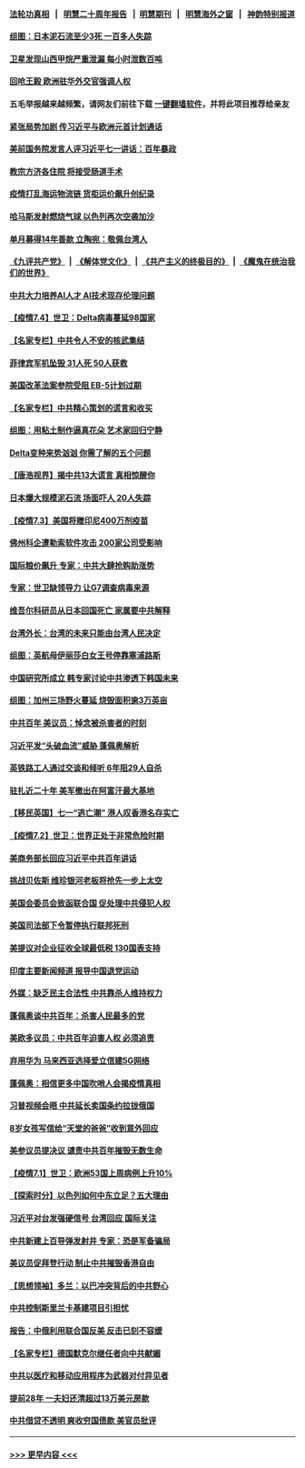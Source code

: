 #### [法轮功真相](https://github.com/gfw-breaker/truth/blob/master/README.md?t=0) &nbsp;&nbsp;|&nbsp;&nbsp; [明慧二十周年报告](https://github.com/gfw-breaker/mh-reports/blob/master/README.md?t=0) &nbsp;&nbsp;|&nbsp;&nbsp;[明慧期刊](https://github.com/gfw-breaker/mh-qikan) &nbsp;&nbsp;|&nbsp;&nbsp; [明慧海外之窗](https://github.com/gfw-breaker/mh-news/blob/master/README.md?t=0) &nbsp;&nbsp;|&nbsp;&nbsp; [神韵特别报道](https://github.com/gfw-breaker/mh-news/blob/master/shenyun.md?t=0)
#### [组图：日本泥石流至少3死 一百多人失踪](../pages/nsc418/n13067596.md?t=07051151) 
#### [卫星发现山西甲烷严重泄漏 每小时泄数百吨](../pages/nsc418/n13067638.md?t=07051151) 
#### [回呛王毅 欧洲驻华外交官强调人权](../pages/nsc418/n13067222.md?t=07051151) 
#### 五毛举报越来越频繁，请网友们前往下载 [一键翻墙软件](https://github.com/gfw-breaker/ssr-accounts)，并将此项目推荐给亲友
#### [紧张局势加剧 传习近平与欧洲元首计划通话](../pages/nsc418/n13067124.md?t=07051151) 
#### [美前国务院发言人评习近平七一讲话：百年暴政](../pages/nsc418/n13066986.md?t=07051151) 
#### [教宗方济各住院 将接受肠道手术](../pages/nsc418/n13066996.md?t=07051151) 
#### [疫情打乱海运物流链 货柜运价飙升创纪录](../pages/nsc418/n13066976.md?t=07051151) 
#### [哈马斯发射燃烧气球 以色列再次空袭加沙](../pages/nsc418/n13066885.md?t=07051151) 
#### [单月募得14年善款 立陶宛：敬佩台湾人](../pages/nsc418/n13066589.md?t=07051151) 
#### [《九评共产党》](https://github.com/begood0513/9ping.md/blob/master/README.md) &nbsp;|&nbsp; [《解体党文化》](../../../../jtdwh.md/blob/master/README.md)  &nbsp;|&nbsp; [《共产主义的终极目的》](../../../../gczydzjmd.md/blob/master/README.md) &nbsp;|&nbsp; [《魔鬼在统治我们的世界》](../../../../mgztzwmdsj.md/blob/master/README.md) 
#### [中共大力培养AI人才 AI技术现存伦理问题](../pages/nsc418/n13065889.md?t=07051151) 
#### [【疫情7.4】世卫：Delta病毒蔓延98国家](../pages/nsc418/n13066463.md?t=07051151) 
#### [【名家专栏】中共令人不安的核武集结](../pages/nsc418/n13065256.md?t=07051151) 
#### [菲律宾军机坠毁 31人死 50人获救](../pages/nsc418/n13066453.md?t=07051151) 
#### [美国改革法案参院受阻 EB-5计划过期](../pages/nsc418/n13065786.md?t=07051151) 
#### [【名家专栏】中共精心策划的谎言和收买](../pages/nsc418/n13065253.md?t=07051151) 
#### [组图：用粘土制作逼真花朵 艺术家回归宁静](../pages/nsc418/n13064840.md?t=07051151) 
#### [Delta变种来势汹汹 你需了解的五个问题](../pages/nsc418/n13065422.md?t=07051151) 
#### [【唐浩视界】揭中共13大谎言 真相惊醒你](../pages/nsc418/n13065208.md?t=07051151) 
#### [日本爆大规模泥石流 场面吓人 20人失踪](../pages/nsc418/n13065237.md?t=07051151) 
#### [【疫情7.3】美国将赠印尼400万剂疫苗](../pages/nsc418/n13065023.md?t=07051151) 
#### [佛州科企遭勒索软件攻击 200家公司受影响](../pages/nsc418/n13064932.md?t=07051151) 
#### [国际粮价飙升 专家：中共大肆抢购助涨势](../pages/nsc418/n13064616.md?t=07051151) 
#### [专家：世卫缺领导力 让G7调查病毒来源](../pages/nsc418/n13064094.md?t=07051151) 
#### [维吾尔科研员从日本回国死亡 家属要中共解释](../pages/nsc418/n13064089.md?t=07051151) 
#### [台湾外长：台湾的未来只能由台湾人民决定](../pages/nsc418/n13064082.md?t=07051151) 
#### [组图：英航母伊丽莎白女王号停靠塞浦路斯](../pages/nsc418/n13062981.md?t=07051151) 
#### [中国研究所成立 韩专家讨论中共渗透下韩国未来](../pages/nsc418/n13063378.md?t=07051151) 
#### [组图：加州三场野火蔓延 烧毁面积逾3万英亩](../pages/nsc418/n13063488.md?t=07051151) 
#### [中共百年 美议员：悼念被杀害者的时刻](../pages/nsc418/n13063735.md?t=07051151) 
#### [习近平发“头破血流”威胁 蓬佩奥解析](../pages/nsc418/n13063604.md?t=07051151) 
#### [英铁路工人通过交谈和倾听 6年阻29人自杀](../pages/nsc418/n13063314.md?t=07051151) 
#### [驻扎近二十年 美军撤出在阿富汗最大基地](../pages/nsc418/n13063297.md?t=07051151) 
#### [【移民英国】七一“逃亡潮” 港人叹香港名存实亡](../pages/nsc418/n13062195.md?t=07051151) 
#### [【疫情7.2】世卫：世界正处于非常危险时期](../pages/nsc418/n13062918.md?t=07051151) 
#### [美商务部长回应习近平中共百年讲话](../pages/nsc418/n13062903.md?t=07051151) 
#### [挑战贝佐斯 维珍银河老板将抢先一步上太空](../pages/nsc418/n13062442.md?t=07051151) 
#### [美国会委员会致函联合国 促处理中共侵犯人权](../pages/nsc418/n13061967.md?t=07051151) 
#### [美国司法部下令暂停执行联邦死刑](../pages/nsc418/n13062212.md?t=07051151) 
#### [美提议对企业征收全球最低税 130国表支持](../pages/nsc418/n13061428.md?t=07051151) 
#### [印度主要新闻频道 报导中国退党运动](../pages/nsc418/n13061621.md?t=07051151) 
#### [外媒：缺乏民主合法性 中共靠杀人维持权力](../pages/nsc418/n13061364.md?t=07051151) 
#### [蓬佩奥谈中共百年：杀害人民最多的党](../pages/nsc418/n13061271.md?t=07051151) 
#### [美欧多议员：中共百年迫害人权 必须追责](../pages/nsc418/n13061062.md?t=07051151) 
#### [弃用华为 马来西亚选择爱立信建5G网络](../pages/nsc418/n13060911.md?t=07051151) 
#### [蓬佩奥：相信更多中国吹哨人会揭疫情真相](../pages/nsc418/n13061054.md?t=07051151) 
#### [习普视频会晤 中共延长卖国条约拉拢俄国](../pages/nsc418/n13060971.md?t=07051151) 
#### [8岁女孩写信给“天堂的爸爸”收到意外回应](../pages/nsc418/n13059950.md?t=07051151) 
#### [美参议员提决议 谴责中共百年摧毁无数生命](../pages/nsc418/n13060723.md?t=07051151) 
#### [【疫情7.1】世卫：欧洲53国上周病例上升10%](../pages/nsc418/n13060205.md?t=07051151) 
#### [【探索时分】以色列如何中东立足？五大理由](../pages/nsc418/n13058903.md?t=07051151) 
#### [习近平对台发强硬信号 台湾回应 国际关注](../pages/nsc418/n13060108.md?t=07051151) 
#### [中共新建上百导弹发射井 专家：恐是军备骗局](../pages/nsc418/n13059998.md?t=07051151) 
#### [美议员促拜登行动 制止中共摧毁香港自由](../pages/nsc418/n13059424.md?t=07051151) 
#### [【思想领袖】多兰：以巴冲突背后的中共野心](../pages/nsc418/n13010990.md?t=07051151) 
#### [中共控制斯里兰卡基建项目引担忧](../pages/nsc418/n13058976.md?t=07051151) 
#### [报告：中俄利用联合国反美 反击已刻不容缓](../pages/nsc418/n13058878.md?t=07051151) 
#### [【名家专栏】德国默克尔继任者向中共献媚](../pages/nsc418/n13058286.md?t=07051151) 
#### [中共以医疗和移动应用程序为武器对付异见者](../pages/nsc418/n13058946.md?t=07051151) 
#### [提前28年 一夫妇还清超过13万美元房款](../pages/nsc418/n13058322.md?t=07051151) 
#### [中共借贷不透明 爽收穷国债款 美官员批评](../pages/nsc418/n13058629.md?t=07051151) 

----
#### [ >>> 更早内容 <<< ](../indexes/nsc418-earlier.md)
